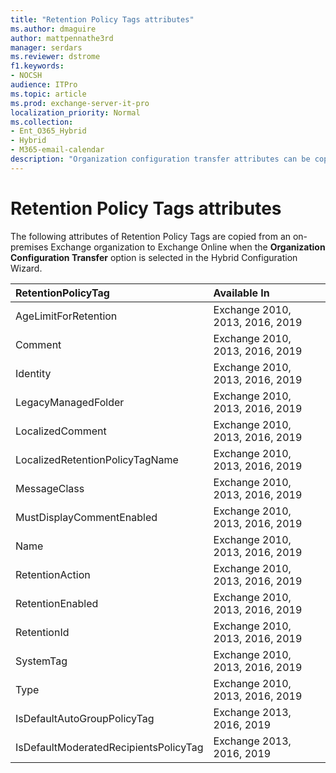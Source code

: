 ```yaml
---
title: "Retention Policy Tags attributes"
ms.author: dmaguire
author: mattpennathe3rd
manager: serdars
ms.reviewer: dstrome
f1.keywords:
- NOCSH
audience: ITPro
ms.topic: article
ms.prod: exchange-server-it-pro
localization_priority: Normal
ms.collection:
- Ent_O365_Hybrid
- Hybrid
- M365-email-calendar
description: "Organization configuration transfer attributes can be copied by the Hybrid Configuration Wizard from your on-premises organization to Exchange Online to help simplify your hybrid deployment"
---
```


# Retention Policy Tags attributes

The following attributes of Retention Policy Tags are copied from an on-premises Exchange organization to Exchange Online when the **Organization Configuration Transfer** option is selected in the Hybrid Configuration Wizard.

|**RetentionPolicyTag**|**Available In**|
|:-----|:-----|
|AgeLimitForRetention|Exchange 2010, 2013, 2016, 2019|
|Comment|Exchange 2010, 2013, 2016, 2019|
|Identity|Exchange 2010, 2013, 2016, 2019|
|LegacyManagedFolder|Exchange 2010, 2013, 2016, 2019|
|LocalizedComment|Exchange 2010, 2013, 2016, 2019|
|LocalizedRetentionPolicyTagName|Exchange 2010, 2013, 2016, 2019|
|MessageClass|Exchange 2010, 2013, 2016, 2019|
|MustDisplayCommentEnabled|Exchange 2010, 2013, 2016, 2019|
|Name|Exchange 2010, 2013, 2016, 2019|
|RetentionAction|Exchange 2010, 2013, 2016, 2019|
|RetentionEnabled|Exchange 2010, 2013, 2016, 2019|
|RetentionId|Exchange 2010, 2013, 2016, 2019|
|SystemTag|Exchange 2010, 2013, 2016, 2019|
|Type|Exchange 2010, 2013, 2016, 2019|
|IsDefaultAutoGroupPolicyTag|Exchange 2013, 2016, 2019|
|IsDefaultModeratedRecipientsPolicyTag|Exchange 2013, 2016, 2019|
